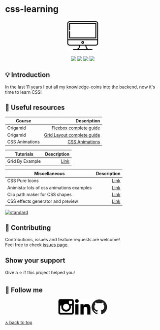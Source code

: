 # css-learning

<span id="top"></span>

<p align="center">
   <a href="#"><img src="https://github.com/pauloluan/assets/blob/master/front.png?raw=true" width="100"></a>
</p>

<p align="center">  
  <a href="https://forthebadge.com"><img src="https://forthebadge.com/images/badges/fuck-it-ship-it.svg"></a>
  <a href="https://forthebadge.com"><img src="https://forthebadge.com/images/badges/designed-in-ms-paint.svg"></a>
  <a href="https://forthebadge.com"><img src="https://forthebadge.com/images/badges/contains-technical-debt.svg"></a>
  <a href="https://forthebadge.com"><img src="https://forthebadge.com/images/badges/no-ragrets.svg"></a>
</p>

## 💡 Introduction

In the last 11 years I put all my knowledge-coins into the backend, now it's time to learn CSS!

## 📝 Useful resources

| Course         |                                                                    Description |
| -------------- | -----------------------------------------------------------------------------: |
| Origamid       | [Flexbox complete guide](https://origamid.com/projetos/flexbox-guia-completo/) |
| Origamid       |                     [Grid Layout complete guide](https://youtu.be/hKXOVD2Yrj8) |
| CSS Animations |                                   [CSS Animations](https://css-animations.io/) |

| Tutorials       |                        Description |
| --------------- | ---------------------------------: |
| Grid By Example | [Link](https://gridbyexample.com/) |

| Miscellaneous                             |                              Description |
| ----------------------------------------- | ---------------------------------------: |
| CSS Pure Icons                            |           [Link](https://cssicon.space/) |
| Animista: lots of css animations examples |            [Link](https://animista.net/) |
| Clip path maker for CSS shapes            | [Link](https://bennettfeely.com/clippy/) |
| CSS effects generator and preview         |        [Link](https://cssgenerator.org/) |

[![standard][standard-image]][standard-url]

[standard-image]: https://img.shields.io/badge/code%20style-standard-brightgreen.svg?style=for-the-badge
[standard-url]: http://npm.im/standard

## 🤝 Contributing

Contributions, issues and feature requests are welcome!<br />Feel free to check [issues page](https://github.com/pauloluan/css-learning/issues).

## Show your support

Give a ⭐️ if this project helped you!

## 👤 Follow me

<p align="center">
  <a href="http://bit.ly/reativa-insta">
    <img src="https://github.com/pauloluan/assets/blob/master/insta.png" width="50"  alt="Follow me on Instagram" />
  </a>
  <a href="https://bit.ly/pauloluan/">
    <img src="https://github.com/pauloluan/assets/blob/master/linkedin.png?raw=true" width="50" alt="Follow me on Linkedin" />
  </a>
  <a href="https://github.com/pauloluan">
    <img src="https://github.com/pauloluan/assets/blob/master/github.png?raw=true" width="50"  alt="Follow me on Github" />
  </a>
</p>

[🔝 back to top](#top)
